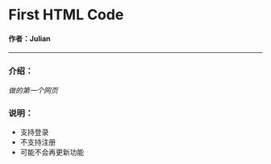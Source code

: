 # First HTML Code

#### 作者：Julian

- - - -

### 介绍：  
_做的第一个网页_  

### 说明：  
* 支持登录
* 不支持注册
* 可能不会再更新功能
